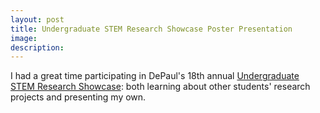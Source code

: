 ```yaml
---
layout: post
title: Undergraduate STEM Research Showcase Poster Presentation
image: 
description:
---
```

I had a great time participating in DePaul's 18th annual <a href="https://csh.depaul.edu/about/centers-and-institutes/stem/events/Pages/research-showcase.aspx">Undergraduate STEM Research Showcase</a>: both learning about other students' research projects and presenting my own.
<!-- split -->
<br>


  
